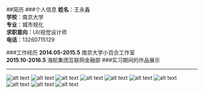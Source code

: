 ##简历
###个人信息
**姓名**：王永鑫  
**学校**：南京大学  
**专业**：城市规化  
**求职意向**：UI/视觉设计师  
**电话**：13260715129


###工作经历
**2014.05-2015.5** 南京大学小百合工作室  
**2015.10-2016.5** 海航集团互联网金融部
###实习期间的作品展示
***
![alt text](http://img.zcool.cn/community/01683c57668d810000018c1b5fa976.jpg "title text")
![alt text](http://img.zcool.cn/community/01a07f576694340000012e7e5b9a38.jpg "title text")
![alt text](http://img.zcool.cn/community/015135576695720000012e7e04a1c6.jpg "title text")
![alt text](http://img.zcool.cn/community/0119b7576695710000012e7ee38015.jpg "title text")
![alt text](http://img.zcool.cn/community/01418957668d8a0000012e7eee275f.jpg "title text")
![alt text](http://img.zcool.cn/community/01460157668ebf0000018c1b6a1e88.jpg "title text")
![alt text](http://img.zcool.cn/community/01ad0357668e4a0000018c1b6f0557.gif "title text")
![alt text](http://img.zcool.cn/community/01326457668e520000018c1bc6c69b.gif "title text")
![alt text](http://img.zcool.cn/community/0143a857668f040000012e7e6e0157.gif "title text")
![alt text](http://img.zcool.cn/community/01b4675766973c0000018c1bf4edfd.gif "title text")
